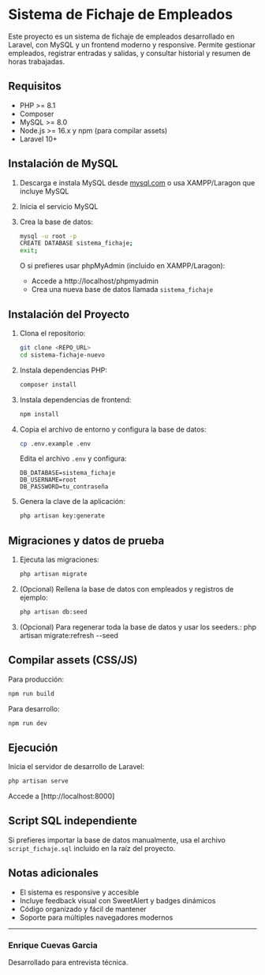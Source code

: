 # Sistema de Fichaje de Empleados

Este proyecto es un sistema de fichaje de empleados desarrollado en Laravel, con MySQL y un frontend moderno y responsive. Permite gestionar empleados, registrar entradas y salidas, y consultar historial y resumen de horas trabajadas.

## Requisitos
- PHP >= 8.1
- Composer
- MySQL >= 8.0
- Node.js >= 16.x y npm (para compilar assets)
- Laravel 10+

## Instalación de MySQL

1. Descarga e instala MySQL desde [mysql.com](https://dev.mysql.com/downloads/) o usa XAMPP/Laragon que incluye MySQL
2. Inicia el servicio MySQL
3. Crea la base de datos:

   ```bash
   mysql -u root -p
   CREATE DATABASE sistema_fichaje;
   exit;
   ```

   O si prefieres usar phpMyAdmin (incluido en XAMPP/Laragon):
   - Accede a http://localhost/phpmyadmin
   - Crea una nueva base de datos llamada `sistema_fichaje`

## Instalación del Proyecto

1. Clona el repositorio:
   ```bash
   git clone <REPO_URL>
   cd sistema-fichaje-nuevo
   ```

2. Instala dependencias PHP:
   ```bash
   composer install
   ```

3. Instala dependencias de frontend:
   ```bash
   npm install
   ```

4. Copia el archivo de entorno y configura la base de datos:
   ```bash
   cp .env.example .env
   ```
   Edita el archivo `.env` y configura:
   ```
   DB_DATABASE=sistema_fichaje
   DB_USERNAME=root
   DB_PASSWORD=tu_contraseña
   ```

5. Genera la clave de la aplicación:
   ```bash
   php artisan key:generate
   ```

## Migraciones y datos de prueba

1. Ejecuta las migraciones:
   ```bash
   php artisan migrate
   ```

2. (Opcional) Rellena la base de datos con empleados y registros de ejemplo:
   ```bash
   php artisan db:seed
   ```
3. (Opcional) Para regenerar toda la base de datos y usar los seeders.:
 php artisan migrate:refresh --seed

## Compilar assets (CSS/JS)

Para producción:
```bash
npm run build
```

Para desarrollo:
```bash
npm run dev
```

## Ejecución

Inicia el servidor de desarrollo de Laravel:
```bash
php artisan serve
```

Accede a [http://localhost:8000]

## Script SQL independiente

Si prefieres importar la base de datos manualmente, usa el archivo `script_fichaje.sql` incluido en la raíz del proyecto.

## Notas adicionales

- El sistema es responsive y accesible
- Incluye feedback visual con SweetAlert y badges dinámicos
- Código organizado y fácil de mantener
- Soporte para múltiples navegadores modernos

---

### Enrique Cuevas Garcia
Desarrollado para entrevista técnica.
